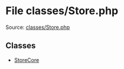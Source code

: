 File classes/Store.php
=========

Source: [classes/Store.php](https://github.com/PrestaShop/PrestaShop/blob/1.5.0.15/classes/Store.php)


Classes
-------

* [StoreCore](class.StoreCore.md)

